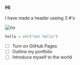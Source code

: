 ### Hi

I have made a header useing 3 #'s

![no](https://img.moegirl.org.cn/common/4/4a/%E6%96%B0%E7%A7%A6%E6%97%B6%E6%98%8E%E6%9C%88.webp)


``` python
hello = str("not hello")
```
- [ ] Turn on GitHub Pages
- [ ] Outline my portfolio
- [ ] Introduce myself to the world
